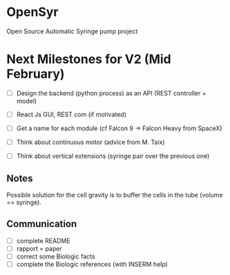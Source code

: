 # OpenSyr
Open Source Automatic Syringe pump project

# Next Milestones for V2 (Mid February)
- [ ] Design the backend (python process) as an API (REST controller + model)
- [ ] React Js GUI, REST com (if motivated)
- [ ] Get a name for each module (cf Falcon 9 -> Falcon Heavy from SpaceX)
- [ ] Think about continuous motor (advice from M. Taix)
- [ ] Think about vertical extensions (syringe pair over the previous one)


## Notes
Possible solution for the cell gravity is to buffer the cells in the tube (volume == syringe).


## Communication
- [ ] complete README 
- [ ] rapport = paper 
- [ ] correct some Biologic facts
- [ ] complete the Biologic references (with INSERM help)
